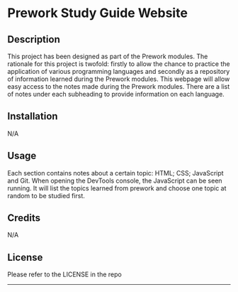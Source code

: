 # Prework Study Guide Website

## Description

This project has been designed as part of the Prework modules.
The rationale for this project is twofold: firstly to allow the chance to practice the application of various programming languages and secondly as a repository of information learned during the Prework modules.
This webpage will allow easy access to the notes made during the Prework modules.
There are a list of notes under each subheading to provide information on each language.


## Installation

N/A

## Usage

Each section contains notes about a certain topic: HTML; CSS; JavaScript and Git. When opening the DevTools console, the JavaScript can be seen running. It will list the topics learned from prework and choose one topic at random to be studied first. 

## Credits

N/A

## License

Please refer to the LICENSE in the repo

---